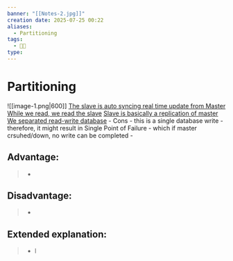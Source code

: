 ```yaml
---
banner: "[[Notes-2.jpg]]"
creation date: 2025-07-25 00:22
aliases:
  - Partitioning
tags:
  - 👨‍💻
type:
---
```

# Partitioning
![[image-1.png|600]]
<u>The slave is auto syncing real time update from Master</u>
<u>While we read, we read the slave</u>
<u>Slave is basically a replication of master</u>
<u>We separated read-write database</u>
	  - Cons
		- this is a single database write
		- therefore, it might result in Single Point of Failure
		- which if master crsuhed/down, no write can be completed 
		- 
## Advantage:
> - 

## Disadvantage:
> - 

## Extended explanation:
> - l


